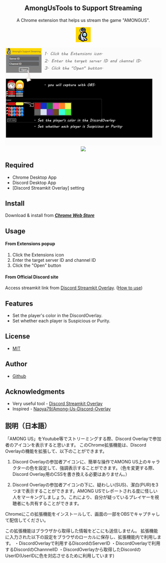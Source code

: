 <h2 align="center">AmongUsTools to Support Streaming</h2>
<p align="center">A Chrome extension that helps us stream the game "AMONGUS".</p>

<p align="center">
 <img src="https://raw.githubusercontent.com/RaymondMk2/Amongus_tools_to_support_streaming/main/images/icon48.png"/>
</p>

<p align="center">
  <img src="https://raw.githubusercontent.com/RaymondMk2/Amongus_tools_to_support_streaming/main/AmongUsSupportStreaming01.jpg" />
  <a href="https://jqueryui.com/"><img src="https://user-images.githubusercontent.com/67271461/104057526-a6cb0780-5235-11eb-8627-d18c87969cc5.png" height="40px;" /></a>
</p>

## Required

- Chrome Desktop App
- Discord Desktop App
- [Discord Streamkit Overlay] setting

## Install

Download & install from **_[Chrome Web Store](https://chrome.google.com/webstore/detail/...)_**

## Usage

#### From Extensions popup

1. Click the Extensions icon
2. Enter the target server ID and channel ID
3. Click the "Open" button

#### From Official Discord site

Access streamkit link from [Discord Streamkit Overlay](https://streamkit.discord.com/overlay).
([How to use](https://support.discord.com/hc/en-us/articles/223415707))

## Features

- Set the player's color in the DiscordOverlay.
- Set whether each player is Suspicious or Purity.

## License

- [MIT](https://github.com/RaymondMk2/Amongus_tools_to_support_streaming/blob/main/LICENSE)

## Author

- [Github](https://github.com/Naoya79)

## Acknowledgments

- Very useful tool - [Discord Streamkit Overlay](https://streamkit.discord.com/overlay)
- Inspired - [Naoya79/Among-Us-Discord-Overlay](https://github.com/Naoya79/Among-Us-Discord-Overlay)

## 説明（日本語）

<p>
「AMONG US」をYoutube等でストリーミングする際、Discord Overlayで参加者のアイコンを表示すると思います。
このChrome拡張機能は、Discord Overlayの機能を拡張して、以下のことができます。

1. Discord Overlayの参加者アイコンに、簡単な操作でAMONG US上のキャラクターの色を設定して、強調表示することができます。（色を変更する際、Discord Overlay用のCSSを書き換える必要はありません。）

2. Discord Overlayの参加者アイコンの下に、疑わしい(SUS)、潔白(PUR)を3つまで表示することができます。AMONG USでレポートされる度に怪しい人をマーキングしましょう。これにより、自分が疑っているプレイヤーを視聴者にも共有することができます。

Chromeにこの拡張機能をインストールして、画面の一部をOBSでキャプチャして配信してください。


この拡張機能はブラウザから取得した情報をどこにも送信しません。
拡張機能に入力された以下の設定をブラウザのローカルに保存し、拡張機能内で利用します。
・DiscordOverlayで利用するDiscordのServerID
・DiscordOverlayで利用するDiscordのChannnelID
・DiscordOverlayから取得したDiscordのUserID(UserIDに色を対応させるために利用しています)
</p>
